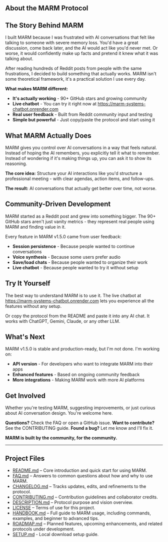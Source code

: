 ## About the MARM Protocol

## The Story Behind MARM

I built MARM because I was frustrated with AI conversations that felt like talking to someone with severe memory loss. You'd have a great discussion, come back later, and the AI would act like you'd never met. Or worse, it would confidently make up facts and pretend it knew what it was talking about.

After reading hundreds of Reddit posts from people with the same frustrations, I decided to build something that actually works. MARM isn't some theoretical framework, it's a practical solution I use every day.

**What makes MARM different:**
- **It's actually working** - 90+ GitHub stars and growing community
- **Live chatbot** - You can try it right now at https://marm-systems-chatbot.onrender.com
- **Real user feedback** - Built from Reddit community input and testing
- **Simple but powerful** - Just copy/paste the protocol and start using it

## What MARM Actually Does

MARM gives you control over AI conversations in a way that feels natural. Instead of hoping the AI remembers, you explicitly tell it what to remember. Instead of wondering if it's making things up, you can ask it to show its reasoning.

**The core idea:** Structure your AI interactions like you'd structure a professional meeting - with clear agendas, action items, and follow-ups.

**The result:** AI conversations that actually get better over time, not worse.

## Community-Driven Development

MARM started as a Reddit post and grew into something bigger. The 90+ GitHub stars aren't just vanity metrics - they represent real people using MARM and finding value in it.

Every feature in MARM v1.5.0 came from user feedback:
- **Session persistence** - Because people wanted to continue conversations
- **Voice synthesis** - Because some users prefer audio
- **Save/load chats** - Because people wanted to organize their work
- **Live chatbot** - Because people wanted to try it without setup

## Try It Yourself

The best way to understand MARM is to use it. The live chatbot at https://marm-systems-chatbot.onrender.com lets you experience all the features without any setup.

Or copy the protocol from the README and paste it into any AI chat. It works with ChatGPT, Gemini, Claude, or any other LLM.

## What's Next

MARM v1.5.0 is stable and production-ready, but I'm not done. I'm working on:
- **API version** - For developers who want to integrate MARM into their apps
- **Enhanced features** - Based on ongoing community feedback
- **More integrations** - Making MARM work with more AI platforms

## Get Involved

Whether you're testing MARM, suggesting improvements, or just curious about AI conversation design. You're welcome here.

**Questions?** Check the FAQ or open a GitHub issue.
**Want to contribute?** See the CONTRIBUTING guide.
**Found a bug?** Let me know and I'll fix it.

**MARM is built by the community, for the community.**

---

## Project Files

- [README.md](README.md) – Core introduction and quick start for using MARM.  
- [FAQ.md](FAQ.md) – Answers to common questions about how and why to use MARM.  
- [CHANGELOG.md](CHANGELOG.md) – Tracks updates, edits, and refinements to the protocol.  
- [CONTRIBUTING.md](CONTRIBUTING.md) – Contribution guidelines and collaborator credits.  
- [DESCRIPTION.md](DESCRIPTION.md) – Protocol purpose and vision overview.  
- [LICENSE](LICENSE) – Terms of use for this project.
- [HANDBOOK.md](HANDBOOK.md) – Full guide to MARM usage, including commands, examples, and beginner to advanced tips.
- [ROADMAP.md](ROADMAP.md) – Planned features, upcoming enhancements, and related protocols under development.
- [SETUP.md](SETUP.md) - Local download setup guide.
